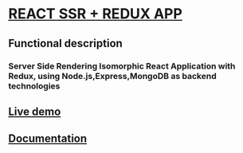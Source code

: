 # [REACT SSR + REDUX APP](https://neverbealone-app.herokuapp.com/)

## Functional description

### Server Side Rendering Isomorphic React Application with Redux, using Node.js,Express,MongoDB as backend technologies

## [Live demo](https://neverbealone-app.herokuapp.com/)

## [Documentation](docs/README.md)
